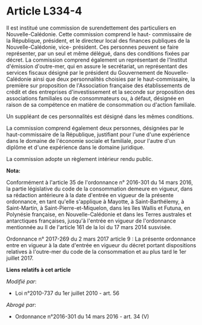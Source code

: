 # Article L334-4

Il est institué une commission de surendettement des particuliers en Nouvelle-Calédonie. Cette commission comprend le haut-
commissaire de la République, président, et le directeur local des finances publiques de la Nouvelle-Calédonie, vice-
président. Ces personnes peuvent se faire représenter, par un seul et même délégué, dans des conditions fixées par décret. La
commission comprend également un représentant de l'Institut d'émission d'outre-mer, qui en assure le secrétariat, un
représentant des services fiscaux désigné par le président du Gouvernement de Nouvelle-Calédonie ainsi que deux personnalités
choisies par le haut-commissaire, la première sur proposition de l'Association française des établissements de crédit et des
entreprises d'investissement et la seconde sur proposition des associations familiales ou de consommateurs ou, à défaut,
désignée en raison de sa compétence en matière de consommation ou d'action familiale.

Un suppléant de ces personnalités est désigné dans les mêmes conditions.

La commission comprend également deux personnes, désignées par le haut-commissaire de la République, justifiant pour l'une
d'une expérience dans le domaine de l'économie sociale et familiale, pour l'autre d'un diplôme et d'une expérience dans le
domaine juridique.

La commission adopte un règlement intérieur rendu public.

**Nota:**

Conformément à l'article 35 de l'ordonnance n° 2016-301 du 14 mars 2016, la partie législative du code de la consommation
demeure en vigueur, dans sa rédaction antérieure à la date d'entrée en vigueur de la présente ordonnance, en tant qu'elle
s'applique à Mayotte, à Saint-Barthélemy, à Saint-Martin, à Saint-Pierre-et-Miquelon, dans les îles Wallis et Futuna, en
Polynésie française, en Nouvelle-Calédonie et dans les Terres australes et antarctiques françaises, jusqu'à l'entrée en
vigueur de l'ordonnance mentionnée au II de l'article 161 de la loi du 17 mars 2014 susvisée.

Ordonnance n° 2017-269 du 2 mars 2017 article 9 : La présente ordonnance entre en vigueur à la date d'entrée en vigueur du
décret portant dispositions relatives à l'outre-mer du code de la consommation et au plus tard le 1er juillet 2017.

**Liens relatifs à cet article**

_Modifié par_:

  - Loi n°2010-737 du 1er juillet 2010 - art. 56

_Abrogé par_:

  - Ordonnance n°2016-301 du 14 mars 2016 - art. 34 (V)
